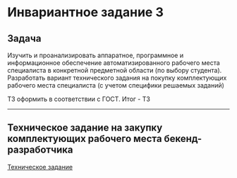 # Инвариантное задание 3

## Задача
Изучить и проанализировать аппаратное, программное и информационное обеспечение автоматизированного рабочего места
специалиста в конкретной предметной области (по выбору студента). Разработать вариант технического задания на покупку
комплектующих рабочего места специалиста (с учетом специфики решаемых заданий)

ТЗ оформить в соответствии с ГОСТ. Итог - ТЗ

---

## Техническое задание на закупку комплектующих рабочего места бекенд-разработчика

[Техническое задание](ТЗ.pdf)
